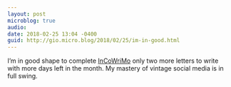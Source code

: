 ```yaml
---
layout: post
microblog: true
audio: 
date: 2018-02-25 13:04 -0400
guid: http://gio.micro.blog/2018/02/25/im-in-good.html
---
```

I’m in good shape to complete [InCoWriMo](https://incowrimo.org) only two more letters to write with more days left in the month. My mastery of vintage social media is in full swing.
